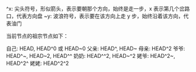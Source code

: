 ^x: 尖头符号，形似箭头，表示要朝那个方向，始终是走一步，x 表示第几个岔路口，代表方向盘
~y: 波浪符号，表示要在该方向上走 y 步，始终沿着该方向，代表油门

当前节点的祖宗节点如下：

自己: HEAD, HEAD^0 或 HEAD~0
父亲: HEAD^, HEAD~
母亲: HEAD^2
爷爷: HEAD^~, HEAD~2, HEAD^^
奶奶: HEAD^^2, HEAD~^2
姥爷: HEAD^2~, HEAD^2^
姥姥: HEAD^2^2